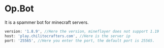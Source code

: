 # Op.Bot

It is a spammer bot for minecraft servers.

```js
version: '1.8.9', //Here the version, mineflayer does not support 1.19 yet.
host: 'play.chilitocrafters.com', //Here is the server ip
port: '25565', //Here you enter the port, the default port is 25565.
```
